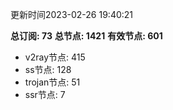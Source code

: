 更新时间2023-02-26 19:40:21

**总订阅: 73**
**总节点: 1421**
**有效节点: 601**
- v2ray节点: 415
- ss节点: 128
- trojan节点: 51
- ssr节点: 7
